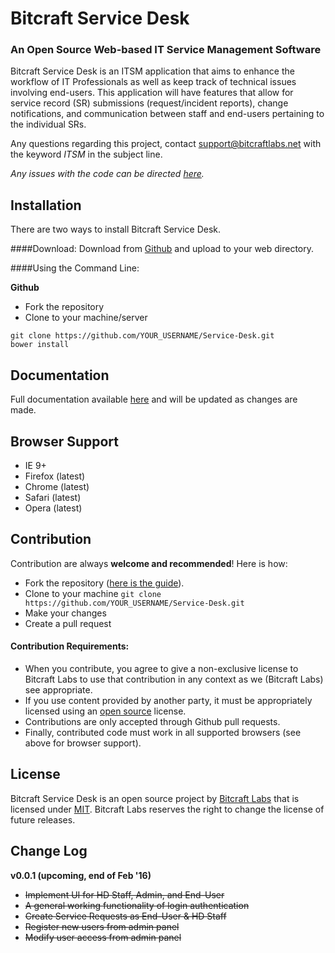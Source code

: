 # Bitcraft Service Desk
### An Open Source Web-based IT Service Management Software

Bitcraft Service Desk is an ITSM application that aims to enhance the workflow of IT Professionals as well as keep track of technical issues involving end-users. This application will have features that allow for service record (SR) submissions (request/incident reports), change notifications, and communication between staff and end-users pertaining to the individual SRs.

Any questions regarding this project, contact [support@bitcraftlabs.net](mailto:support@bitcraftlabs.net) with the keyword *ITSM* in the subject line.

*Any issues with the code can be directed [here](https://github.com/bitcraft-labs/Service-Desk/issues).*

Installation
------------
There are two ways to install Bitcraft Service Desk.

####Download:
Download from [Github](https://github.com/bitcraft-labs/Service-Desk/archive/pre-alpha.zip) and upload to your web directory.

####Using the Command Line:

**Github**

- Fork the repository
- Clone to your machine/server
```
git clone https://github.com/YOUR_USERNAME/Service-Desk.git
bower install
```

Documentation
-------------
Full documentation available [here](http://itsm-docs.bitcraftlabs.net) and will be updated as changes are made.

Browser Support
---------------
- IE 9+
- Firefox (latest)
- Chrome (latest)
- Safari (latest)
- Opera (latest)

Contribution
------------
Contribution are always **welcome and recommended**! Here is how:

- Fork the repository ([here is the guide](https://help.github.com/articles/fork-a-repo/)).
- Clone to your machine ```git clone https://github.com/YOUR_USERNAME/Service-Desk.git```
- Make your changes
- Create a pull request

#### Contribution Requirements:

- When you contribute, you agree to give a non-exclusive license to Bitcraft Labs to use that contribution in any context as we (Bitcraft Labs) see appropriate.
- If you use content provided by another party, it must be appropriately licensed using an [open source](http://opensource.org/licenses) license.
- Contributions are only accepted through Github pull requests.
- Finally, contributed code must work in all supported browsers (see above for browser support).

License
-------
Bitcraft Service Desk is an open source project by [Bitcraft Labs](https://bitcraftlabs.net) that is licensed under [MIT](http://opensource.org/licenses/MIT). Bitcraft Labs reserves the right to change the license of future releases.

Change Log
----------
**v0.0.1 (upcoming, end of Feb '16)**
- ~~Implement UI for HD Staff, Admin, and End-User~~
- ~~A general working functionality of login authentication~~
- ~~Create Service Requests as End-User & HD Staff~~
- ~~Register new users from admin panel~~
- ~~Modify user access from admin panel~~
